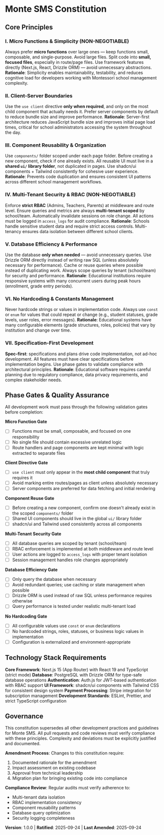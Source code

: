 <!--
SYNC IMPACT REPORT - Version 1.0.0 (2025-09-24)

Version Change: Initial creation → 1.0.0
Rationale: First constitution for Monte SMS with comprehensive principles

New Principles Added:
- I. Micro Functions & Simplicity (NON-NEGOTIABLE)
- II. Client-Server Boundaries  
- III. Component Reusability & Organization
- IV. Multi-Tenant Security & RBAC (NON-NEGOTIABLE)
- V. Database Efficiency & Performance
- VI. No Hardcoding & Constants Management
- VII. Specification-First Development

New Sections Added:
- Phase Gates & Quality Assurance (7 validation gates)
- Technology Stack Requirements
- Governance procedures

Templates Updated:
✅ .specify/templates/plan-template.md - Updated constitution checks, project structure for Next.js
✅ .specify/templates/tasks-template.md - Updated for Next.js/TypeScript patterns, multi-tenant testing
⚠ .specify/templates/spec-template.md - No changes needed (business-focused template)
⚠ .specify/templates/agent-file-template.md - Not reviewed (out of scope)

Follow-up TODOs:
- None - All placeholders filled with concrete values

Commit Message: "docs: create Monte SMS constitution v1.0.0 (Montessori SaaS principles + Next.js gates)"
-->

# Monte SMS Constitution
<!-- Montessori School Management SaaS Platform -->

## Core Principles

### I. Micro Functions & Simplicity (NON-NEGOTIABLE)
Always prefer **micro functions** over large ones — keep functions small, composable, and single-purpose.
Avoid large files. Split code into **small, focused files**, especially in route/page files.
Use framework features directly (Next.js, React, Drizzle ORM) — avoid unnecessary abstractions.
**Rationale**: Simplicity enables maintainability, testability, and reduces cognitive load for developers working with Montessori school management complexity.

### II. Client-Server Boundaries
Use the `use client` directive **only when required**, and only on the most child component that actually needs it.
Prefer server components by default to reduce bundle size and improve performance.
**Rationale**: Server-first architecture reduces JavaScript bundle size and improves initial page load times, critical for school administrators accessing the system throughout the day.

### III. Component Reusability & Organization
Use `components/` folder scoped under each page folder. Before creating a new component, check if one already exists.
All reusable UI must live in a **shared `ui/` library folder**, not duplicated in pages.
Use shadcn/ui components + Tailwind consistently for cohesive user experience.
**Rationale**: Prevents code duplication and ensures consistent UI patterns across different school management workflows.

### IV. Multi-Tenant Security & RBAC (NON-NEGOTIABLE)
Enforce **strict RBAC** (Admins, Teachers, Parents) at middleware and route level.
Ensure queries and metrics are always **multi-tenant scoped** by school/team.
Automatically invalidate sessions on role change.
All actions must be logged in `access_logs` for audit compliance.
**Rationale**: Schools handle sensitive student data and require strict access controls. Multi-tenancy ensures data isolation between different school clients.

### V. Database Efficiency & Performance
Use the database **only when needed** — avoid unnecessary queries.
Use Drizzle ORM directly instead of writing raw SQL (unless absolutely necessary for performance).
Cache or reuse queries where possible instead of duplicating work.
Always scope queries by tenant (school/team) for security and performance.
**Rationale**: Educational institutions require responsive systems with many concurrent users during peak hours (enrollment, grade entry periods).

### VI. No Hardcoding & Constants Management
Never hardcode strings or values in implementation code.
Always use `const` or `enum` for values that could repeat or change (e.g., student statuses, grade levels, user roles, error messages).
**Rationale**: Educational systems have many configurable elements (grade structures, roles, policies) that vary by institution and change over time.

### VII. Specification-First Development
**Spec-first**: specifications and plans drive code implementation, not ad-hoc development.
All features must have clear specifications before implementation begins.
Use phase gates to validate compliance with architectural principles.
**Rationale**: Educational software requires careful planning due to regulatory compliance, data privacy requirements, and complex stakeholder needs.

## Phase Gates & Quality Assurance

All development work must pass through the following validation gates before completion:

**Micro Function Gate**
- [ ] Functions must be small, composable, and focused on one responsibility
- [ ] No single file should contain excessive unrelated logic
- [ ] Route handlers and page components are kept minimal with logic extracted to separate files

**Client Directive Gate**
- [ ] `use client` must only appear in the **most child component** that truly requires it
- [ ] Avoid marking entire routes/pages as client unless absolutely necessary
- [ ] Server components are preferred for data fetching and initial rendering

**Component Reuse Gate**
- [ ] Before creating a new component, confirm one doesn't already exist in the scoped `components/` folder
- [ ] Shared UI components should live in the global `ui/` library folder
- [ ] shadcn/ui and Tailwind used consistently across all components

**Multi-Tenant Security Gate**
- [ ] All database queries are scoped by tenant (school/team)
- [ ] RBAC enforcement is implemented at both middleware and route level
- [ ] User actions are logged to `access_logs` with proper tenant isolation
- [ ] Session management handles role changes appropriately

**Database Efficiency Gate**
- [ ] Only query the database when necessary
- [ ] Avoid redundant queries; use caching or state management when possible
- [ ] Drizzle ORM is used instead of raw SQL unless performance requires otherwise
- [ ] Query performance is tested under realistic multi-tenant load

**No Hardcoding Gate**
- [ ] All configurable values use `const` or `enum` declarations
- [ ] No hardcoded strings, roles, statuses, or business logic values in implementation
- [ ] Configuration is externalized and environment-appropriate

## Technology Stack Requirements

**Core Framework**: Next.js 15 (App Router) with React 19 and TypeScript (strict mode)
**Database**: PostgreSQL with Drizzle ORM for type-safe database operations
**Authentication**: Auth.js for JWT-based authentication with RBAC support
**UI Framework**: shadcn/ui components with Tailwind CSS for consistent design system
**Payment Processing**: Stripe integration for subscription management
**Development Standards**: ESLint, Prettier, and strict TypeScript configuration

## Governance

This constitution supersedes all other development practices and guidelines for Monte SMS.
All pull requests and code reviews must verify compliance with these principles.
Complexity and deviations must be explicitly justified and documented.

**Amendment Process**: Changes to this constitution require:
1. Documented rationale for the amendment
2. Impact assessment on existing codebase
3. Approval from technical leadership
4. Migration plan for bringing existing code into compliance

**Compliance Review**: Regular audits must verify adherence to:
- Multi-tenant data isolation
- RBAC implementation consistency
- Component reusability patterns
- Database query optimization
- Security logging completeness

**Version**: 1.0.0 | **Ratified**: 2025-09-24 | **Last Amended**: 2025-09-24